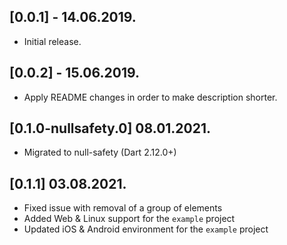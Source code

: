 ## [0.0.1] - 14.06.2019.

* Initial release.

## [0.0.2] - 15.06.2019.

* Apply README changes in order to make description shorter.

## [0.1.0-nullsafety.0] 08.01.2021.

* Migrated to null-safety (Dart 2.12.0+)

## [0.1.1] 03.08.2021.

* Fixed issue with removal of a group of elements
* Added Web & Linux support for the `example` project
* Updated iOS & Android environment for the `example` project
